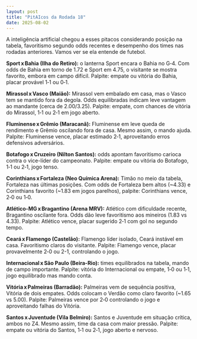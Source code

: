 ```yaml
---
layout: post
title: "PitAIcos da Rodada 18"
date: 2025-08-02
---
```


A inteligência artificial chegou a esses pitacos considerando posição na tabela, favoritismo segundo odds recentes e desempenho dos times nas rodadas anteriores. Vamos ver se ela entende de futebol.

**Sport x Bahia (Ilha do Retiro):** o lanterna Sport encara o Bahia no G‑4. Com odds de Bahia em torno de 1.72 e Sport em 4.75, o visitante se mostra favorito, embora em campo difícil. Palpite: empate ou vitória do Bahia, placar provável 1‑1 ou 0‑1.

**Mirassol x Vasco (Maião):** Mirassol vem embalado em casa, mas o Vasco tem se mantido fora da degola. Odds equilibradas indicam leve vantagem ao mandante (cerca de 2.00/3.25). Palpite: empate, com chances de vitória do Mirassol, 1‑1 ou 2‑1 em jogo aberto.

**Fluminense x Grêmio (Maracanã):** Fluminense em leve queda de rendimento e Grêmio oscilando fora de casa. Mesmo assim, o mando ajuda. Palpite: Fluminense vence, placar estimado 2‑1, aproveitando erros defensivos adversários.

**Botafogo x Cruzeiro (Nilton Santos):** odds apontam favoritismo carioca contra o vice-líder do campeonato. Palpite: empate ou vitória do Botafogo, 1‑1 ou 2‑1, jogo tenso.

**Corinthians x Fortaleza (Neo Química Arena):** Timão no meio da tabela, Fortaleza nas últimas posições. Com odds de Fortaleza bem altos (~4.33) e Corinthians favorito (~1.83 em jogos parelhos), palpite: Corinthians vence, 2‑0 ou 1‑0.

**Atlético-MG x Bragantino (Arena MRV):** Atlético com dificuldade recente, Bragantino oscilante fora. Odds dão leve favoritismo aos mineiros (1.83 vs 4.33). Palpite: Atlético vence, placar sugerido 2‑1 com gol no segundo tempo.

**Ceará x Flamengo (Castelão):** Flamengo líder isolado, Ceará instável em casa. Favoritismo claros do visitante. Palpite: Flamengo vence, placar provavelmente 2‑0 ou 2-1, controlando o jogo.

**Internacional x São Paulo (Beira-Rio):** times equilibrados na tabela, mando de campo importante. Palpite: vitória do Internacional ou empate, 1‑0 ou 1‑1, jogo equilibrado mas mando conta.

**Vitória x Palmeiras (Barradão):** Palmeiras vem de sequência positiva, Vitória de dois empates. Odds colocam o Verdão como claro favorito (~1.65 vs 5.00). Palpite: Palmeiras vence por 2‑0 controlando o jogo e aproveitando falhas do Vitória.

**Santos x Juventude (Vila Belmiro):** Santos e Juventude em situação crítica, ambos no Z4. Mesmo assim, time da casa com maior pressão. Palpite: empate ou vitória do Santos, 1‑1 ou 2‑1, jogo aberto e nervoso.
